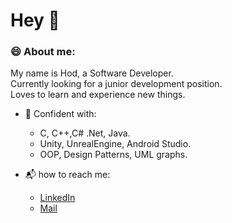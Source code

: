 # Hey 👋

### :smile: About me:

My name is Hod, a Software Developer.         
Currently looking for a junior development position.       
Loves to learn and experience new things.     


- 💪 Confident with: 
  - C, C++,C# .Net, Java. 
  - Unity, UnrealEngine, Android Studio.
  - OOP, Design Patterns, UML graphs.

- :mailbox_with_mail: how to reach me:
  - [LinkedIn](https://www.linkedin.com/in/hod-yaakov-5b468a1b7/)
  - [Mail](hody8086@gmail.com)




<!--
**Hodjy/Hodjy** is a ✨ _special_ ✨ repository because its `README.md` (this file) appears on your GitHub profile.

Here are some ideas to get you started:

- 🔭 I’m currently working on ...
- 🌱 I’m currently learning ...
- 👯 I’m looking to collaborate on ...
- 🤔 I’m looking for help with ...
- 💬 Ask me about ...
- 📫 How to reach me: ...
- 😄 Pronouns: ...
- ⚡ Fun fact: ...
-->
